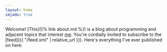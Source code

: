 ```yaml
---
layout: home
imjado: true
---
```


Welcome! [This]({% link about.md %}) is a blog about programming and adjacent topics that interest [me](https://noahdoersing.com). You're cordially invited to subscribe to the [feed]({{ "/feed.xml" | relative_url }}). Here's everything I've ever published on here:
